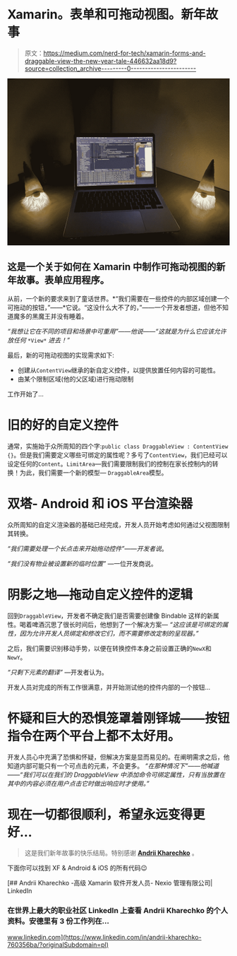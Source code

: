 # Xamarin。表单和可拖动视图。新年故事

> 原文：<https://medium.com/nerd-for-tech/xamarin-forms-and-draggable-view-the-new-year-tale-446632aa18d9?source=collection_archive---------0----------------------->

![](img/f43ea512c05afc1b3e3870b3b89363bc.png)

## 这是一个关于如何在 Xamarin 中制作可拖动视图的新年故事。表单应用程序。

从前，一个新的要求来到了童话世界。*“我们需要在一些控件的内部区域创建一个可拖动的按钮，”——*它说。“这没什么大不了的，”——一个开发者想道，但他不知道魔多的黑魔王并没有睡着。

*“我想让它在不同的项目和场景中可重用”——*他说——*“这就是为什么它应该允许放任何* `*View*` *进去！”*

最后，新的可拖动视图的实现需求如下:

*   创建从`ContentView`继承的新自定义控件，以提供放置任何内容的可能性。
*   由某个限制区域(他的父区域)进行拖动限制

工作开始了…

# 旧的好的自定义控件

通常，实施始于众所周知的四个字:`public class DraggableView : ContentView {}`。但是我们需要定义哪些可绑定的属性呢？多亏了`ContentView`，我们已经可以设定任何的`Content`。`LimitArea`—我们需要限制我们的控制在家长控制内的转换！为此，我们需要一个新的模型— `DraggableArea`模型。

# 双塔- Android 和 iOS 平台渲染器

众所周知的自定义渲染器的基础已经完成，开发人员开始考虑如何通过父视图限制其转换。

*“我们需要处理一个长点击来开始拖动控件”——开发者说*。

*“我们没有物业被设置新的临时位置”* —一位开发商说。

# 阴影之地—拖动自定义控件的逻辑

回到`DraggableView`，开发者不确定我们是否需要创建像 Bindable 这样的新属性。喝着啤酒沉思了很长时间后，他想到了一个解决方案— *“这应该是可绑定的属性，因为允许开发人员绑定和修改它们，而不需要修改定制的呈现器。”*

之后，我们需要识别移动手势，以便在转换控件本身之前设置正确的`NewX`和`NewY`。

*“只剩下元素的翻译”* —开发者认为。

开发人员对完成的所有工作很满意，并开始测试他的控件内部的一个按钮…

# 怀疑和巨大的恐惧笼罩着刚铎城——按钮指令在两个平台上都不太好用。

开发人员心中充满了恐惧和怀疑，但解决方案是显而易见的。在阐明需求之后，他知道内部可能只有一个可点击的元素，不会更多。
*“在那种情况下”——*他喊道*——“我们可以在我们的 DraggableView 中添加命令可绑定属性，只有当放置在其中的内容必须在用户点击它时做出响应时才使用。”*

# 现在一切都很顺利，希望永远变得更好…

> 这是我们新年故事的快乐结局。特别感谢 [**Andrii Kharechko**](https://www.linkedin.com/in/andrii-kharechko-760356ba/?originalSubdomain=pl) 。

下面你可以找到 XF & Android & iOS 的所有代码😉

[](https://www.linkedin.com/in/andrii-kharechko-760356ba/?originalSubdomain=pl) [## Andrii Kharechko -高级 Xamarin 软件开发人员- Nexio 管理有限公司| LinkedIn

### 在世界上最大的职业社区 LinkedIn 上查看 Andrii Kharechko 的个人资料。安德里有 3 份工作列在…

www.linkedin.com](https://www.linkedin.com/in/andrii-kharechko-760356ba/?originalSubdomain=pl)